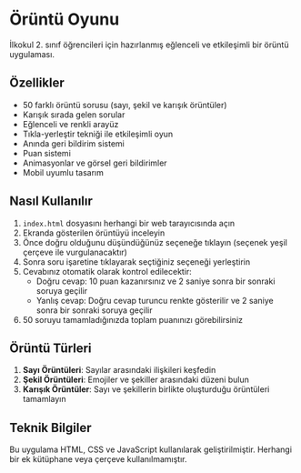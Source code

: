 # Örüntü Oyunu

İlkokul 2. sınıf öğrencileri için hazırlanmış eğlenceli ve etkileşimli bir örüntü uygulaması.

## Özellikler

- 50 farklı örüntü sorusu (sayı, şekil ve karışık örüntüler)
- Karışık sırada gelen sorular
- Eğlenceli ve renkli arayüz
- Tıkla-yerleştir tekniği ile etkileşimli oyun
- Anında geri bildirim sistemi
- Puan sistemi
- Animasyonlar ve görsel geri bildirimler
- Mobil uyumlu tasarım

## Nasıl Kullanılır

1. `index.html` dosyasını herhangi bir web tarayıcısında açın
2. Ekranda gösterilen örüntüyü inceleyin
3. Önce doğru olduğunu düşündüğünüz seçeneğe tıklayın (seçenek yeşil çerçeve ile vurgulanacaktır)
4. Sonra soru işaretine tıklayarak seçtiğiniz seçeneği yerleştirin
5. Cevabınız otomatik olarak kontrol edilecektir:
   - Doğru cevap: 10 puan kazanırsınız ve 2 saniye sonra bir sonraki soruya geçilir
   - Yanlış cevap: Doğru cevap turuncu renkte gösterilir ve 2 saniye sonra bir sonraki soruya geçilir
6. 50 soruyu tamamladığınızda toplam puanınızı görebilirsiniz

## Örüntü Türleri

1. **Sayı Örüntüleri**: Sayılar arasındaki ilişkileri keşfedin
2. **Şekil Örüntüleri**: Emojiler ve şekiller arasındaki düzeni bulun
3. **Karışık Örüntüler**: Sayı ve şekillerin birlikte oluşturduğu örüntüleri tamamlayın

## Teknik Bilgiler

Bu uygulama HTML, CSS ve JavaScript kullanılarak geliştirilmiştir. Herhangi bir ek kütüphane veya çerçeve kullanılmamıştır. 